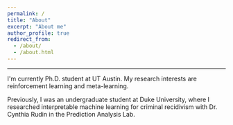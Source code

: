 ```yaml
---
permalink: /
title: "About"
excerpt: "About me"
author_profile: true
redirect_from: 
  - /about/
  - /about.html
---
```


------
I'm currently Ph.D. student at UT Austin. My research interests are reinforcement learning and meta-learning. 

Previously, I was an undergraduate student at Duke University, where I researched interpretable machine learning for criminal recidivism with Dr. Cynthia Rudin in the Prediction Analysis Lab. 